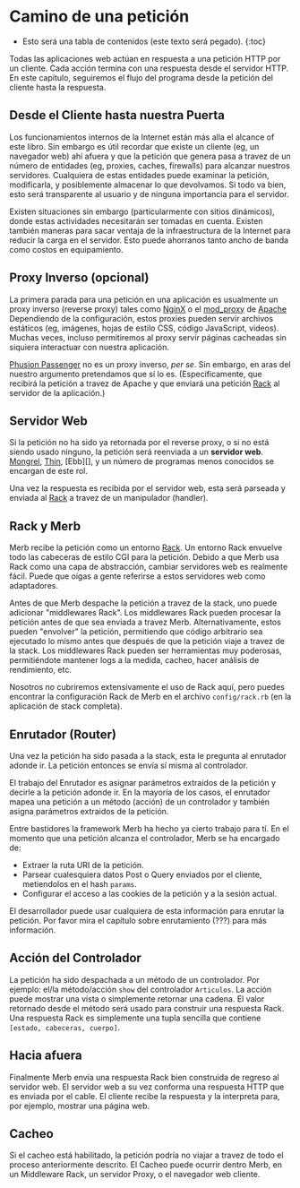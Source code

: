 # Camino de una petición

* Esto será una tabla de contenidos (este texto será pegado).
{:toc}

Todas las aplicaciones web actúan en respuesta a una petición HTTP por un
cliente.
Cada acción termina con una respuesta desde el servidor HTTP.
En este capítulo, seguiremos el flujo del programa
desde la petición del cliente hasta la respuesta.

## Desde el Cliente hasta nuestra Puerta

Los funcionamientos internos de la Internet están más alla el alcance of este
libro.
Sin embargo es útil recordar
que existe un cliente (eg, un navegador web) ahí afuera
y que la petición que genera pasa a travez de un número
de entidades (eg, proxies, caches, firewalls) para alcanzar nuestros servidores.
Cualquiera de estas entidades puede examinar la petición, modificarla,
y posiblemente almacenar lo que devolvamos.
Si todo va bien, esto será transparente al usuario
y de ninguna importancia para el servidor.

Existen situaciones sin embargo (particularmente con sitios dinámicos),
donde estas actividades necesitarán ser tomadas en cuenta.
Existen también maneras para sacar ventaja de la infraestructura de la Internet
para reducir la carga en el servidor.
Esto puede ahorranos tanto ancho de banda como costos en equipamiento.

## Proxy Inverso (opcional)

La primera parada para una petición en una aplicación
es usualmente un proxy inverso (reverse proxy) tales como [NginX][] o el
[mod\_proxy][] de [Apache][]
Dependiendo de la configuración, estos proxies pueden servir archivos estáticos
(eg, imágenes, hojas de estilo CSS, código JavaScript, videos).
Muchas veces, incluso permitiremos al proxy servir páginas cacheadas
sin siquiera interactuar con nuestra aplicación.

[Phusion Passenger][] no es un proxy inverso, _per se_.
Sin embargo, en aras del nuestro argumento pretendamos que sí lo es.
(Especificamente, que recibirá la petición a travez de Apache
y que enviará una petición [Rack][] al servidor de la aplicación.)

## Servidor Web

Si la petición no ha sido ya retornada por el reverse proxy,
o si no está siendo usado ninguno,
la petición será reenviada a un **servidor web**.
[Mongrel][], [Thin][], [Ebb][], y un número de programas menos conocidos
se encargan de este rol.

Una vez la respuesta es recibida por el servidor web,
esta será parseada y enviada al [Rack][] a travez de un manipulador (handler).


## Rack y Merb

Merb recibe la petición como un entorno [Rack][].
Un entorno Rack envuelve todo las cabeceras de estilo CGI para la petición.
Debido a que Merb usa Rack como una capa de abstracción,
cambiar servidores web es realmente fácil.
Puede que oigas a gente referirse a estos servidores web como adaptadores.

Antes de que Merb despache la petición a travez de la stack,
uno puede adicionar "middlewares Rack".
Los middlewares Rack pueden procesar la petición antes de que sea enviada a
travez Merb.
Alternativamente, estos pueden "envolver" la petición,
permitiendo que código arbitrario sea ejecutado lo mismo antes que después de
que la petición viaje a travez de la stack.
Los middlewares Rack pueden ser herramientas muy poderosas, permitiéndote
mantener logs a la medida, cacheo, hacer análisis de rendimiento, etc.

Nosotros no cubriremos extensivamente el uso de Rack aquí,
pero puedes encontrar la configuración Rack de Merb en el archivo
``config/rack.rb`` (en la aplicación de stack completa).

## Enrutador (Router)

Una vez la petición ha sido pasada a la stack,
esta le pregunta al enrutador adonde ir.
La petición entonces se envía sí misma al controlador.

El trabajo del Enrutador es asignar parámetros extraidos de la petición
y decirle a la petición adonde ir.
En la mayoría de los casos, el enrutador mapea una petición a un  método
(acción) de un controlador
y también asigna parámetros extraidos de la petición.

Entre bastidores la framework Merb ha hecho ya cierto trabajo para tí.
En el momento que una petición alcanza el controlador, Merb se ha encargado de:

* Extraer la ruta URI de la petición.
* Parsear cualesquiera datos Post o Query enviados por el cliente,
  metiendolos en el hash ``params``.
* Configurar el acceso a las cookies de la petición y a la sesión actual.

El desarrollador puede usar cualquiera de esta información para enrutar la
petición.
Por favor mira el capítulo sobre enrutamiento (???) para más información.

## Acción del Controlador

La petición ha sido despachada a un método de un controlador.
Por ejemplo: el/la método/acción ``show`` del  controlador ``Articulos``.
La acción puede mostrar una vista o simplemente retornar una cadena.
El valor retornado desde el método será usado para construir una respuesta Rack.
Una respuesta Rack es simplemente una tupla sencilla que contiene
 ``[estado, cabeceras, cuerpo]``.

## Hacia afuera

Finalmente Merb envía una respuesta Rack bien construida de regreso al servidor
web.
El servidor web a su vez conforma una respuesta HTTP que es enviada por el
cable.
El cliente recibe la respuesta y la interpreta para, por ejemplo,
mostrar una página web.


## Cacheo

Si el cacheo está habilitado,
la petición podría no viajar a travez de todo el proceso anteriormente descrito.
El Cacheo puede ocurrir dentro Merb, en un Middleware Rack, un servidor Proxy,
o el navegador web cliente.


<!-- Links -->
[Apache]:             http://httpd.apache.org/
[GlassFesh]:          /deployment/jrupor
[mod\_proxy]:         http://httpd.apache.org/docs/2.0/mod/mod_proxy.html
[Mongrel]:            http://mongrel.rubyforge.org/
[MVC]:                /getting-started/mvc
[NginX]:              /deployment/nginx
[Phusion Passenger]:  /deployment/passenger
[Rack]:               http://rack.rubyforge.org/
[Thin]:               http://code.macournoyer.com/thin/
